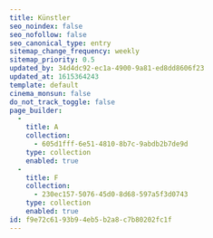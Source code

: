 ```yaml
---
title: Künstler
seo_noindex: false
seo_nofollow: false
seo_canonical_type: entry
sitemap_change_frequency: weekly
sitemap_priority: 0.5
updated_by: 34d4dc92-ec1a-4900-9a81-ed8dd8606f23
updated_at: 1615364243
template: default
cinema_monsun: false
do_not_track_toggle: false
page_builder:
  -
    title: A
    collection:
      - 605d1fff-6e51-4810-8b7c-9abdb2b7de9d
    type: collection
    enabled: true
  -
    title: F
    collection:
      - 230ec157-5076-45d0-8d68-597a5f3d0743
    type: collection
    enabled: true
id: f9e72c61-93b9-4eb5-b2a8-c7b80202fc1f
---
```

